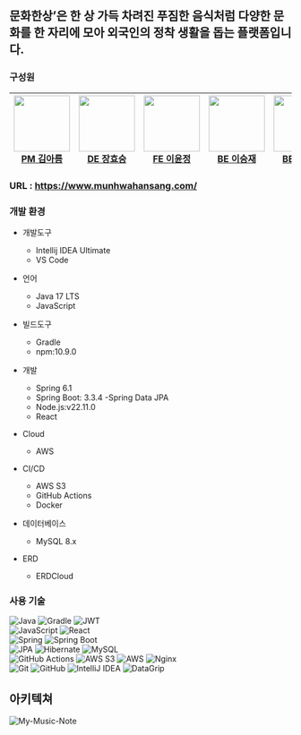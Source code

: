 ## 문화한상’은 한 상 가득 차려진 푸짐한 음식처럼 다양한 문화를 한 자리에 모아 외국인의 정착 생활을 돕는 플랫폼입니다.  

### 구성원
| <a href="https://github.com/kar702"><img src="https://github.com/kar702.png" width="100px"><br>PM 김아름</a> | <a href="https://github.com/hyoseung-jang"><img src="https://github.com/hyoseung-jang.png" width="100px"><br>DE 장효승</a> | <a href="https://github.com/E2YunJeong"><img src="https://github.com/E2YunJeong.png" width="100px"><br>FE 이윤정</a> | <a href="https://github.com/masiljangajji"><img src="https://github.com/masiljangajji.png" width="100px"><br>BE 이승재</a> | <a href="https://github.com/celinayk"><img src="https://github.com/celinayk.png" width="100px"><br>BE 류연경</a> |
|-----|-----|-----|-----|-----|


### URL  : https://www.munhwahansang.com/

### 개발 환경
- 개발도구
  - Intellij IDEA Ultimate
  - VS Code
- 언어
  - Java 17 LTS
  - JavaScript
- 빌드도구
  - Gradle
  - npm:10.9.0
- 개발
  - Spring 6.1
  - Spring Boot: 3.3.4
  -Spring Data JPA
  - Node.js:v22.11.0
  - React
    
- Cloud
  - AWS 
- CI/CD
  - AWS S3
  - GitHub Actions
  - Docker
- 데이터베이스
  - MySQL 8.x
- ERD
  - ERDCloud

### 사용 기술
![Java](https://img.shields.io/badge/java-%23ED8B00.svg?style=for-the-badge&logo=openjdk&logoColor=white)
![Gradle](https://img.shields.io/badge/Gradle-02303A.svg?style=for-the-badge&logo=gradle&logoColor=white)
![JWT](https://img.shields.io/badge/JWT-black?style=for-the-badge&logo=JSON%20web%20tokens)
<br>
![JavaScript](https://img.shields.io/badge/JavaScript-F7DF1E.svg?style=for-the-badge&logo=javascript&logoColor=black)
![React](https://img.shields.io/badge/React-61DAFB.svg?style=for-the-badge&logo=react&logoColor=black)
<br>
![Spring](https://img.shields.io/badge/spring-%236DB33F.svg?style=for-the-badge&logo=spring&logoColor=white)
![Spring Boot](https://img.shields.io/badge/Spring_Boot-%236DB33F.svg?style=for-the-badge&logo=spring-boot&logoColor=white)
<br>
![JPA](https://img.shields.io/badge/JPA-007396.svg?style=for-the-badge&logo=java&logoColor=white)
![Hibernate](https://img.shields.io/badge/Hibernate-59666C.svg?style=for-the-badge&logo=hibernate&logoColor=white)
![MySQL](https://img.shields.io/badge/MySQL-blue?style=for-the-badge&logo=MySQL)
<br>
![GitHub Actions](https://img.shields.io/badge/github%20actions-%232671E5.svg?style=for-the-badge&logo=githubactions&logoColor=white)
![AWS S3](https://img.shields.io/badge/Amazon%20S3-569A31.svg?style=for-the-badge&logo=amazon-s3&logoColor=white)
![AWS](https://img.shields.io/badge/Amazon%20AWS-232F3E.svg?style=for-the-badge&logo=amazon-aws&logoColor=white)
![Nginx](https://img.shields.io/badge/nginx-%23009639.svg?style=for-the-badge&logo=nginx&logoColor=white)
<br>
![Git](https://img.shields.io/badge/Git-F05032.svg?style=for-the-badge&logo=git&logoColor=white)
![GitHub](https://img.shields.io/badge/GitHub-181717.svg?style=for-the-badge&logo=github&logoColor=white)
![IntelliJ IDEA](https://img.shields.io/badge/IntelliJ_IDEA-000000.svg?style=for-the-badge&logo=intellij-idea&logoColor=white)
![DataGrip](https://img.shields.io/badge/DataGrip-000000.svg?style=for-the-badge&logo=datagrip&logoColor=white)



## 아키텍쳐
![My-Music-Note](https://github.com/user-attachments/assets/dba5bb59-4488-41b4-b552-6cd347a23f8e)

